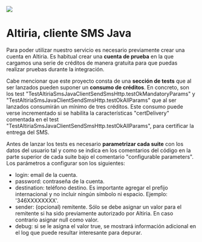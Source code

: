 ![](http://static.altiria.com/wp-content/themes/altiria/images/logo-altiria.png)


# Altiria, cliente SMS Java

Para poder utilizar nuestro servicio es necesario previamente crear una cuenta en Altiria. Es habitual crear una **cuenta de prueba** en la que cargamos una serie de créditos de manera gratuita para que puedas realizar pruebas durante la integración.

Cabe mencionar que este proyecto consta de una **sección de tests** que al ser lanzados pueden suponer un **consumo de créditos**. En concreto, son los test "TestAltiriaSmsJavaClientSendSmsHttp.testOkMandatoryParams" y "TestAltiriaSmsJavaClientSendSmsHttp.testOkAllParams" que al ser lanzados consumirán un mínimo de tres créditos. Este consumo puede verse incrementado si se habilita la características "certDelivery" comentada en el test "TestAltiriaSmsJavaClientSendSmsHttp.testOkAllParams", para certificar la entrega del SMS.

Antes de lanzar los tests es necesario **parametrizar cada suite** con los datos del usuario tal y como se indica en los comentarios del código en la parte superior de cada suite bajo el comentario "configurable parameters". Los parámetros a configurar son los siguientes:
- login: email de la cuenta.
- password: contraseña de la cuenta.
- destination: teléfono destino. Es importante agregar el prefijo internacional y no incluir ningún símbolo ni espacio. Ejemplo: '346XXXXXXXX'.
- sender: (opcional) remitente. Sólo se debe asignar un valor para el remitente si ha sido previamente autorizado por Altiria. En caso contrario asignar null como valor.
- debug: si se le asigna el valor true, se mostrará información adicional en el log que puede resultar interesante para depurar.



